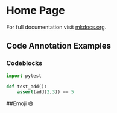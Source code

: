 # Home Page

For full documentation visit [mkdocs.org](https://www.mkdocs.org).

## Code Annotation Examples

### Codeblocks

```py title="Pytest Add" linenums="1" hl_lines="3 4"
import pytest

def test_add():
    assert(add(2,3)) == 5
```

##Emoji
:smile:
